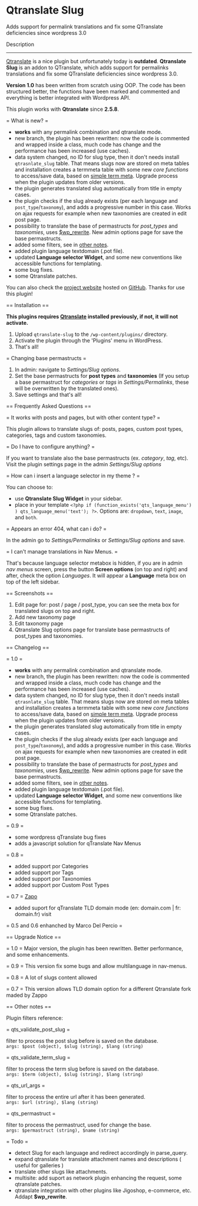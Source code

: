 Qtranslate Slug
===============

Adds support for permalink translations and fix some QTranslate deficiencies since wordpress 3.0

Description
___________

[Qtranslate](http://wordpress.org/extend/plugins/qtranslate/) is a nice plugin but unfortunately today is **outdated**. **Qtranslate Slug** is an addon to QTranslate, which adds support for permalinks translations and fix some QTranslate deficiencies since wordpress 3.0.

**Version 1.0** has been written from scratch using OOP. The code has been structured better, the functions have been marked and commented and everything is better integrated with Wordpress API.

This plugin works with **Qtranslate** since **2.5.8**.

= What is new? =

* **works** with any permalink combination and qtranslate mode.
* new branch, the plugin has been rewritten: now the code is commented and wrapped inside a class, much code has change and the performance has been increased (use caches).
* data system changed, no ID for slug type, then it don't needs install `qtrasnlate_slug` table. That means slugs now are stored on meta tables and installation creates a termmeta table with some new *core functions* to access/save data, based on [simple term meta](http://wordpress.org/extend/plugins/simple-term-meta/). Upgrade process when the plugin updates from older versions.
* the plugin generates translated slug automatically from title in empty cases.
* the plugin checks if the slug already exists (per each language and `post_type`/`taxonomy`), and adds a progressive number in this case. Works on ajax requests for example when new taxonomies are created in edit post page.
* possibility to translate the base of permastructs for *post_types* and *taxonomies*, uses [$wp_rewrite](http://codex.wordpress.org/Class_Reference/WP_Rewrite). New admin options page for save the base permastructs.
* added some filters, see in [other notes](http://wordpress.org/extend/plugins/qtranslate-slug/other_notes/).
* added plugin language textdomain (.pot file).
* updated **Language selector Widget**, and some new conventions like accessible functions for templating.
* some bug fixes.
* some Qtranslate patches.


You can also check the [project website](http://not-only-code.github.com/qtranslate-slug/) hosted on [GitHub](http://not-only-code.github.com).
Thanks for use this plugin!

== Installation ==

**This plugins requires [Qtranslate](http://wordpress.org/extend/plugins/qtranslate/) installed previously, if not, it will not activate.**

1. Upload `qtranslate-slug` to the `/wp-content/plugins/` directory.
1. Activate the plugin through the 'Plugins' menu in WordPress.
1. That's all!

= Changing base permastructs =

1. In admin: navigate to *Settings/Slug options*.
1. Set the base permastructs for **post types** and **taxonomies** (If you setup a base permastruct for *categories* or *tags* in *Settings/Permalinks*, these will be overwritten by the translated ones).
1. Save settings and that's all!

== Frequently Asked Questions ==

= It works with posts and pages, but with other content type? =

This plugin allows to translate slugs of: posts, pages, custom post types, categories, tags and custom taxonomies.

= Do I have to configure anything? =

If you want to translate also the base permastructs (ex. *category*, *tag*, etc). Visit the plugin settings page in the admin *Settings/Slug options*

= How can i insert a language selector in my theme ? =

You can choose to:
* use **Qtranslate Slug Widget** in your sidebar.
* place in your template `<?php if (function_exists('qts_language_menu') ) qts_language_menu('text'); ?>`. Options are: `dropdown`, `text`, `image`, and `both`.

= Appears an error 404, what can i do? =

In the admin go to *Settings/Permalinks* or *Settings/Slug options* and save.

= I can't manage translations in Nav Menus. = 

That's because language selector metabox is hidden, if you are in admin *nav menus* screen, press the button **Screen options** (on top and right) and after, check the option *Languages*. It will appear a **Language** meta box on top of the left sidebar.

== Screenshots ==

1. Edit page for: post / page / post_type, you can see the meta box for translated slugs on top and right.
2. Add new taxonomy page
3. Edit taxonomy page
4. Qtranslate Slug options page for translate base permastructs of post_types and taxonomies.

== Changelog ==

= 1.0 =
* **works** with any permalink combination and qtranslate mode.
* new branch, the plugin has been rewritten: now the code is commented and wrapped inside a class, much code has change and the performance has been increased (use caches).
* data system changed, no ID for slug type, then it don't needs install `qtrasnlate_slug` table. That means slugs now are stored on meta tables and installation creates a termmeta table with some new *core functions* to access/save data, based on [simple term meta](http://wordpress.org/extend/plugins/simple-term-meta/). Upgrade process when the plugin updates from older versions.
* the plugin generates translated slug automatically from title in empty cases.
* the plugin checks if the slug already exists (per each language and `post_type`/`taxonomy`), and adds a progressive number in this case. Works on ajax requests for example when new taxonomies are created in edit post page.
* possibility to translate the base of permastructs for *post_types* and *taxonomies*, uses [$wp_rewrite](http://codex.wordpress.org/Class_Reference/WP_Rewrite). New admin options page for save the base permastructs.
* added some filters, see in [other notes](http://wordpress.org/extend/plugins/qtranslate-slug/other_notes/).
* added plugin language textdomain (.pot file).
* updated **Language selector Widget**, and some new conventions like accessible functions for templating.
* some bug fixes.
* some Qtranslate patches.

= 0.9 =
* some wordpress qTranslate bug fixes
* adds a javascript solution for qTranslate Nav Menus

= 0.8 =
* added support por Categories
* added support por Tags
* added support por Taxonomies
* added support por Custom Post Types

= 0.7 = [Zapo](http://www.qianqin.de/qtranslate/forum/viewtopic.php?f=4&t=1049&start=50#p7499)
* added suport for qTranslate TLD domain mode (en: domain.com | fr: domain.fr) visit 

= 0.5 and 0.6 enhanched by Marco Del Percio =

== Upgrade Notice ==

= 1.0 =
Major version, the plugin has been rewritten. Better performance, and some enhancements.

= 0.9 =
This version fix some bugs and allow multilanguage in nav-menus.

= 0.8 =
A lot of slugs content allowed

= 0.7 =
This version allows TLD domain option for a different Qtranslate fork maded by Zappo


== Other notes ==

Plugin filters reference:

= qts_validate_post_slug =

filter to process the post slug before is saved on the database.  
`args: $post (object), $slug (string), $lang (string)`

= qts_validate_term_slug =

filter to process the term slug before is saved on the database.  
`args: $term (object), $slug (string), $lang (string)`

= qts_url_args =

filter to process the entire url after it has been generated.  
`args: $url (string), $lang (string)`
 
= qts_permastruct =

filter to process the permastruct, used for change the base.  
`args: $permastruct (string), $name (string)`


= Todo =

* detect Slug for each language and redirect accordingly in parse_query.
* expand qtranslate for translate attachment names and descriptions ( useful for galleries )
* translate other slugs like attachments.
* multisite: add suport as network plugin enhancing the request, some qtranslate patches.
* qtranslate integration with other plugins like Jigoshop, e-commerce, etc. Addapt **$wp_rewrite**.
